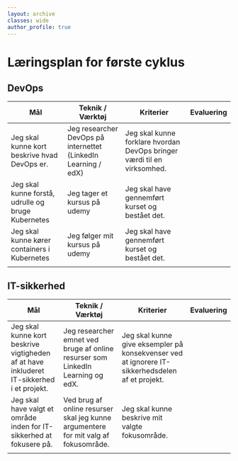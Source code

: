 ```yaml
---
layout: archive
classes: wide
author_profile: true
---
```

<h1>Læringsplan for første cyklus</h1>

<h2>DevOps</h2>

| Mål | Teknik / Værktøj | Kriterier | Evaluering |
|-------|--------|---------|---------|
| Jeg skal kunne kort beskrive hvad DevOps er. | Jeg researcher DevOps på internettet (LinkedIn Learning / edX) | Jeg skal kunne forklare hvordan DevOps bringer værdi til en virksomhed. |
| Jeg skal kunne forstå, udrulle og bruge Kubernetes | Jeg tager et kursus på udemy | Jeg skal have gennemført kurset og bestået det. |
| Jeg skal kunne kører containers i Kubernetes | Jeg følger mit kursus på udemy | Jeg skal have gennemført kurset og bestået det. |
|  |  |  |


<h2>IT-sikkerhed</h2>

| Mål | Teknik / Værktøj | Kriterier | Evaluering |
|-------|--------|---------|---------|
| Jeg skal kunne kort beskrive vigtigheden af at have inkluderet IT-sikkerhed i et projekt. | Jeg researcher emnet ved bruge af online resurser som LinkedIn Learning og edX.  | Jeg skal kunne give eksempler på konsekvenser ved at ignorere IT-sikkerhedsdelen af et projekt. |
| Jeg skal have valgt et område inden for IT-sikkerhed at fokusere på. | Ved brug af online resurser skal jeg kunne argumentere for mit valg af fokusområde. | Jeg skal kunne beskrive mit valgte fokusområde. |
|  |  |  |
